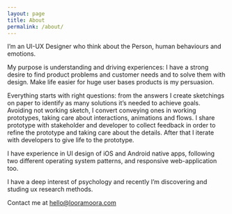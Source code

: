 ```yaml
---
layout: page
title: About
permalink: /about/
---
```


I’m an UI-UX Designer who think about the Person, human behaviours and emotions.

My purpose is understanding and driving experiences: I have a strong desire to find product problems and customer needs and to solve them with design.
Make life easier for huge user bases products is my persuasion.

Everything starts with right questions: from the answers I create sketchings on paper to identify as many solutions it’s needed to achieve goals. Avoiding not working sketch, I convert conveying ones in working prototypes, taking care about interactions, animations and flows.
I share prototype with stakeholder and developer to collect feedback in order to refine the prototype and taking care about the details.
After that I iterate with developers to give life to the prototype.

I have experience in UI design of iOS and Android native apps, following two different operating system patterns, and responsive web-application too.

I have a deep interest of psychology and recently I’m discovering and studing ux research methods.

Contact me at hello@looramoora.com

